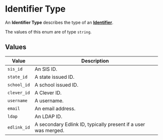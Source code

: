 # Identifier Type
An **Identifier Type** describes the type of an
**[Identifier](../identifier)**.

The values of this enum are of type `string`.

## Values
| Value       | Description                                                    |
|-------------|----------------------------------------------------------------|
| `sis_id`    | An SIS ID.                                                     |
| `state_id`  | A state issued ID.                                             |
| `school_id` | A school issued ID.                                            |
| `clever_id` | A Clever ID.                                                   |
| `username`  | A username.                                                    |
| `email`     | An email address.                                              |
| `ldap`      | An LDAP ID.                                                    |
| `edlink_id` | A secondary Edlink ID, typically present if a user was merged. |

